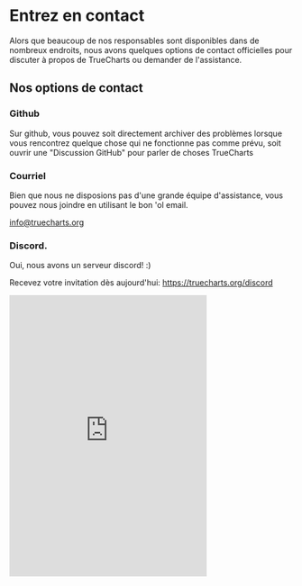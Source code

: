 # Entrez en contact

Alors que beaucoup de nos responsables sont disponibles dans de nombreux endroits, nous avons quelques options de contact officielles pour discuter à propos de TrueCharts ou demander de l'assistance.

## Nos options de contact

### Github

Sur github, vous pouvez soit directement archiver des problèmes lorsque vous rencontrez quelque chose qui ne fonctionne pas comme prévu, soit ouvrir une "Discussion GitHub" pour parler de choses TrueCharts

### Courriel

Bien que nous ne disposions pas d'une grande équipe d'assistance, vous pouvez nous joindre en utilisant le bon 'ol email.

info@truecharts.org

### Discord.

Oui, nous avons un serveur discord! :)

Recevez votre invitation dès aujourd'hui: https://truecharts.org/discord

<iframe src="https://discord.com/widget?id=830763548678291466&theme=dark" width="350" height="500" allowtransparency="true" frameborder="0" sandbox="allow-popups allow-popups-to-escape-sandbox allow-same-origin allow-scripts"></iframe>
